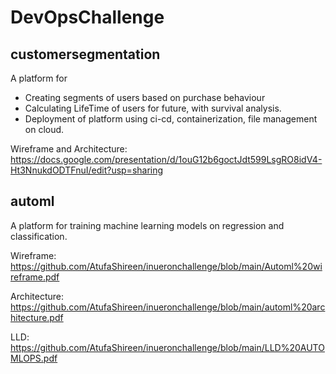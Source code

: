 # DevOpsChallenge

## customersegmentation
A platform for
* Creating segments of users based on purchase behaviour
* Calculating LifeTime of users for future, with survival analysis.
* Deployment of platform using ci-cd, containerization, file management on cloud.

Wireframe and Architecture: https://docs.google.com/presentation/d/1ouG12b6goctJdt599LsgRO8idV4-Ht3NnukdODTFnuI/edit?usp=sharing

## automl
A platform for training machine learning models on regression and classification.

Wireframe: https://github.com/AtufaShireen/inueronchallenge/blob/main/Automl%20wireframe.pdf

Architecture: https://github.com/AtufaShireen/inueronchallenge/blob/main/automl%20architecture.pdf

LLD: https://github.com/AtufaShireen/inueronchallenge/blob/main/LLD%20AUTOMLOPS.pdf
